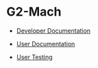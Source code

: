 # G2-Mach
    
 * [Developer Documentation](https://docs.google.com/document/d/1gnNVMqtNsWslg8v1etDa2f67bCEA77rC3mZrDD6Evec/edit?usp=sharing)
 
 * [User Documentation](https://docs.google.com/document/d/1ZCqiwT9YZLqTZt9SD4zjenlL-eDpkUDEksQ1yRAf7_0/edit?usp=sharing)

 * [User Testing](https://docs.google.com/document/d/1j6KX0k1EjInCLE8HWknQKy9SSMt9v3igcgPDwKBqMUQ/edit?usp=sharing)
